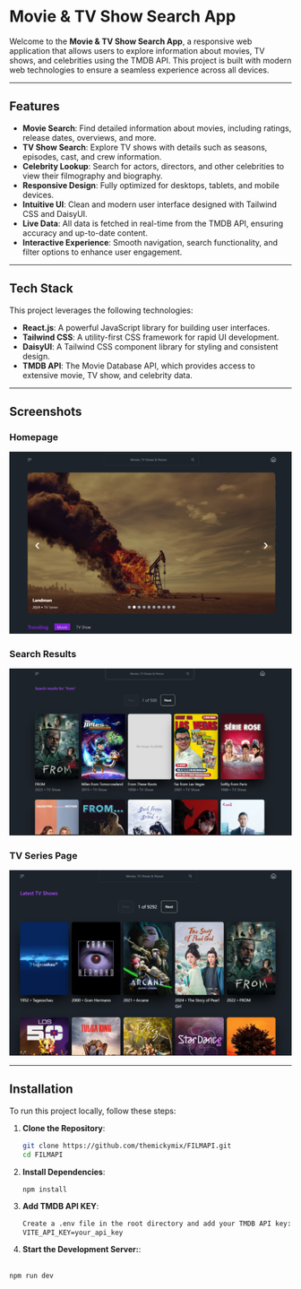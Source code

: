 # Movie & TV Show Search App

Welcome to the **Movie & TV Show Search App**, a responsive web application that allows users to explore information about movies, TV shows, and celebrities using the TMDB API. This project is built with modern web technologies to ensure a seamless experience across all devices.

---

## Features

- **Movie Search**: Find detailed information about movies, including ratings, release dates, overviews, and more.
- **TV Show Search**: Explore TV shows with details such as seasons, episodes, cast, and crew information.
- **Celebrity Lookup**: Search for actors, directors, and other celebrities to view their filmography and biography.
- **Responsive Design**: Fully optimized for desktops, tablets, and mobile devices.
- **Intuitive UI**: Clean and modern user interface designed with Tailwind CSS and DaisyUI.
- **Live Data**: All data is fetched in real-time from the TMDB API, ensuring accuracy and up-to-date content.
- **Interactive Experience**: Smooth navigation, search functionality, and filter options to enhance user engagement.

---

## Tech Stack

This project leverages the following technologies:

- **React.js**: A powerful JavaScript library for building user interfaces.
- **Tailwind CSS**: A utility-first CSS framework for rapid UI development.
- **DaisyUI**: A Tailwind CSS component library for styling and consistent design.
- **TMDB API**: The Movie Database API, which provides access to extensive movie, TV show, and celebrity data.

---

## Screenshots

### Homepage

![Homepage Screenshot](/public/homepage.png)

### Search Results

![Search Results Screenshot](/public/searchpage.png)

### TV Series Page

![TV Series Page Screenshot](/public/tvshowpage.png)

---

## Installation

To run this project locally, follow these steps:

1. **Clone the Repository**:

   ```bash
   git clone https://github.com/themickymix/FILMAPI.git
   cd FILMAPI

   ```

2. **Install Dependencies**:

   ```
   npm install

   ```

3. **Add TMDB API KEY**:
   ```
   Create a .env file in the root directory and add your TMDB API key:
   VITE_API_KEY=your_api_key
   ```


4. **Start the Development Server:**:
```

npm run dev

```
